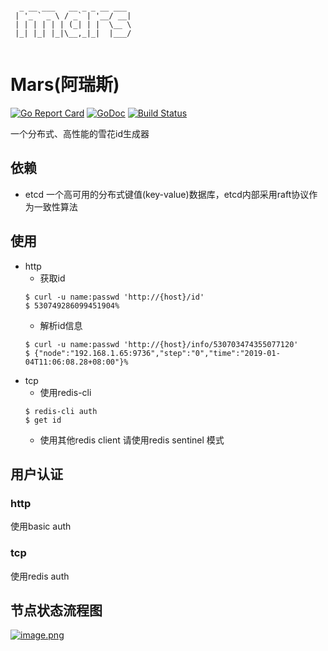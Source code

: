 ```base
                           
  _ __ ___   __ _ _ __ ___ 
 | '_ ` _ \ / _` | '__/ __|
 | | | | | | (_| | |  \__ \
 |_| |_| |_|\__,_|_|  |___/
         
```
# Mars(阿瑞斯)

[![Go Report Card](https://goreportcard.com/badge/github.com/Fengxq2014/mars)](https://goreportcard.com/report/github.com/Fengxq2014/mars)
[![GoDoc](https://godoc.org/github.com/Fengxq2014/mars?status.svg)](https://godoc.org/github.com/Fengxq2014/mars)
[![Build Status](https://travis-ci.org/Fengxq2014/mars.svg?branch=master)](https://travis-ci.org/Fengxq2014/mars)

一个分布式、高性能的雪花id生成器

## 依赖
* etcd 一个高可用的分布式键值(key-value)数据库，etcd内部采用raft协议作为一致性算法

## 使用
* http
   * 获取id
   ```base
   $ curl -u name:passwd 'http://{host}/id'
   $ 530749286099451904%
   ```
   * 解析id信息
   ```$xslt
   $ curl -u name:passwd 'http://{host}/info/530703474355077120'
   $ {"node":"192.168.1.65:9736","step":"0","time":"2019-01-04T11:06:08.28+08:00"}%
   ```
* tcp
   * 使用redis-cli
   ```base
   $ redis-cli auth
   $ get id
   ```
   * 使用其他redis client 请使用redis sentinel 模式 
   
## 用户认证
### http
使用basic auth
### tcp
使用redis auth

## 节点状态流程图
[![image.png](https://i.postimg.cc/jdtXdGKv/image.png)](https://postimg.cc/z32Wx2yR)

